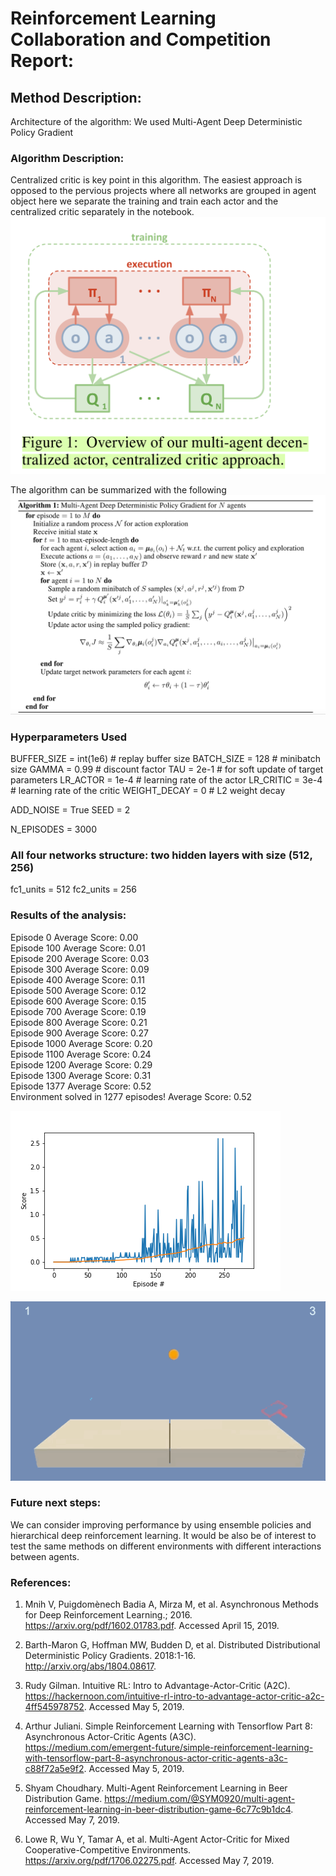 # Reinforcement Learning Collaboration and Competition Report:

## Method Description:
Architecture of the algorithm:
We used Multi-Agent Deep Deterministic Policy Gradient

### Algorithm Description:

Centralized critic is key point in this algorithm. The easiest approach is opposed to the pervious projects where all networks are grouped in agent object here we separate the training and train each actor and the centralized critic separately in the notebook.
![png](SharedCritic.png)  

The algorithm can be summarized with the following  
![png](MADDPG.png)  

### Hyperparameters Used
BUFFER_SIZE = int(1e6)  # replay buffer size
BATCH_SIZE = 128        # minibatch size
GAMMA = 0.99            # discount factor
TAU = 2e-1              # for soft update of target parameters
LR_ACTOR = 1e-4         # learning rate of the actor
LR_CRITIC = 3e-4        # learning rate of the critic
WEIGHT_DECAY = 0        # L2 weight decay

ADD_NOISE = True
SEED = 2

N_EPISODES = 3000

### All four networks structure: two hidden layers with size (512, 256)
fc1_units = 512
fc2_units = 256

### Results of the analysis:
Episode 0	Average Score: 0.00  
Episode 100	Average Score: 0.01  
Episode 200	Average Score: 0.03  
Episode 300	Average Score: 0.09  
Episode 400	Average Score: 0.11  
Episode 500	Average Score: 0.12  
Episode 600	Average Score: 0.15  
Episode 700	Average Score: 0.19  
Episode 800	Average Score: 0.21  
Episode 900	Average Score: 0.27  
Episode 1000	Average Score: 0.20  
Episode 1100	Average Score: 0.24  
Episode 1200	Average Score: 0.29  
Episode 1300	Average Score: 0.31  
Episode 1377	Average Score: 0.52  
Environment solved in 1277 episodes!	Average Score: 0.52   

![png](model.png)  

![Agent](./model_test.gif)  

### Future next steps:
We can consider improving performance by using ensemble policies and hierarchical deep reinforcement learning. It would be also be of interest to test the same methods on different environments with different interactions between agents.  

### References:
1. Mnih V, Puigdomènech Badia A, Mirza M, et al. Asynchronous Methods for Deep Reinforcement Learning.; 2016. https://arxiv.org/pdf/1602.01783.pdf. Accessed April 15, 2019.

2. Barth-Maron G, Hoffman MW, Budden D, et al. Distributed Distributional Deterministic Policy Gradients. 2018:1-16. http://arxiv.org/abs/1804.08617.

3. Rudy Gilman. Intuitive RL: Intro to Advantage-Actor-Critic (A2C). https://hackernoon.com/intuitive-rl-intro-to-advantage-actor-critic-a2c-4ff545978752. Accessed May 5, 2019.

4. Arthur Juliani. Simple Reinforcement Learning with Tensorflow Part 8: Asynchronous Actor-Critic Agents (A3C). https://medium.com/emergent-future/simple-reinforcement-learning-with-tensorflow-part-8-asynchronous-actor-critic-agents-a3c-c88f72a5e9f2. Accessed May 5, 2019.  

5. Shyam Choudhary. Multi-Agent Reinforcement Learning in Beer Distribution Game. https://medium.com/@SYM0920/multi-agent-reinforcement-learning-in-beer-distribution-game-6c77c9b1dc4. Accessed May 7, 2019.  

6. Lowe R, Wu Y, Tamar A, et al. Multi-Agent Actor-Critic for Mixed Cooperative-Competitive Environments. https://arxiv.org/pdf/1706.02275.pdf. Accessed May 7, 2019.  
